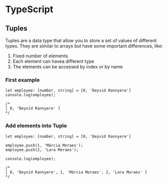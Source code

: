 # TypeScript

## Tuples

Tuples are a data type that allow you to store a set of values of different types. They are similar to arrays but have some important differences, like:

1. Fixed number of elements
2. Each element can havea different type
3. The elements can be accessed by index or by name


### First example

```
let employee: [number, string] = [0, 'Deyvid Rannyere']
console.log(employee);

/*
[ 0, 'Deyvid Rannyere' ]
*/
```

### Add elements into Tuple

```
let employee: [number, string] = [0, 'Deyvid Rannyere']

employee.push(1, 'Márcia Moraes');
employee.push(2, 'Lara Moraes');

console.log(employee);

/*
[ 0, 'Deyvid Rannyere', 1, 'Márcia Moraes', 2, 'Lara Moraes' ]
*/
```

<!--
# TypeScript
## Tuples
### Add elements into Tuple

-----------------------
# TypeScript
## Tuples
### First example
### Add elements into Tuple
-->

